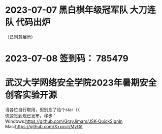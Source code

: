 # 2023-07-07 黑白棋年级冠军队 大刀连队 代码出炉  
（已同意展示）  
# 2023-07-08 签到码： 785479  
# 武汉大学网络安全学院2023年暑期安全创客实验开源  
 请各位自行取用，但别忘了给个star（（  
 快速签到现已发布，移步：  
 Windows:https://github.com/GrayJimars/JSK-QuickSignIn  
 Mac:https://github.com/Xxxxsir/MyGit  
